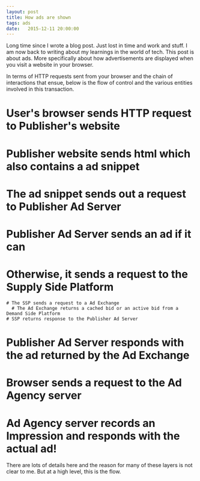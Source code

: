 ```yaml
---
layout: post
title: How ads are shown
tags: ads
date:   2015-12-11 20:00:00
---
```


Long time since I wrote a blog post. Just lost in time and work and stuff.
I am now back to writing about my learnings in the world of tech. This post
is about ads. More specifically about how advertisements are displayed
when you visit a website in your browser.

In terms of HTTP requests sent from your browser and the chain of
interactions that ensue, below is the flow of control and the various
entities involved in this transaction.

# User's browser sends HTTP request to Publisher's website
# Publisher website sends html which also contains a ad snippet
# The ad snippet sends out a request to Publisher Ad Server
  # Publisher Ad Server sends an ad if it can
  # Otherwise, it sends a request to the Supply Side Platform
    # The SSP sends a request to a Ad Exchange
      # The Ad Exchange returns a cached bid or an active bid from a Demand Side Platform
    # SSP returns response to the Publisher Ad Server
  # Publisher Ad Server responds with the ad returned by the Ad Exchange
# Browser sends a request to the Ad Agency server
# Ad Agency server records an Impression and responds with the actual ad!

There are lots of details here and the reason for many of these layers
is not clear to me. But at a high level, this is the flow.
